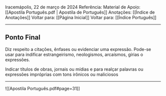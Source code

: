 Iracemápolis, 22 de março de 2024
Referência:
Material de Apoio: [[Apostila Português.pdf | Apostila de Português]]
Anotações: [[Índice de Anotações]]
Voltar para: [[Página Inicial]]
Voltar para: [[Índice Português]]
___________________
## Ponto Final
Diz respeito a citações, ênfases ou evidenciar uma expressão. Pode-se usar para indificar estrangeirismo, neologismos, arcaísmos, gírias o expressões. 

Indicar títulos de obras, jornais ou mídias e para realçar palavras ou expressões impróprias com tons irônicos ou maliciosos

___________________

![[Apostila Português.pdf#page=31]]
